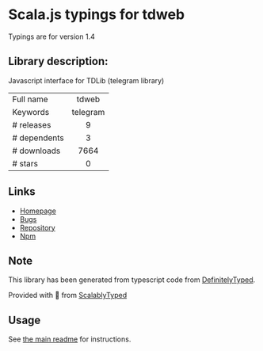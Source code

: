 
# Scala.js typings for tdweb

Typings are for version 1.4

## Library description:
Javascript interface for TDLib (telegram library)

|                    |                 |
| ------------------ | :-------------: |
| Full name          | tdweb |
| Keywords           | telegram |
| # releases         | 9 |
| # dependents       | 3 |
| # downloads        | 7664 |
| # stars            | 0 |

## Links
- [Homepage](https://github.com/tdlib/td#readme)
- [Bugs](https://github.com/tdlib/td/issues)
- [Repository](https://github.com/tdlib/td)
- [Npm](https://www.npmjs.com/package/tdweb)
    


## Note
This library has been generated from typescript code from [DefinitelyTyped](https://definitelytyped.org).

Provided with :purple_heart: from [ScalablyTyped](https://github.com/oyvindberg/ScalablyTyped)

## Usage
See [the main readme](../../readme.md) for instructions.


